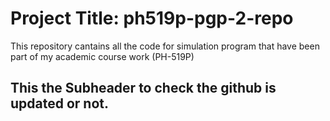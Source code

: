 #  Project Title: ph519p-pgp-2-repo
This repository cantains all the code for simulation program that have been part of my academic course work (PH-519P)

## This the Subheader to check the github is updated or not.